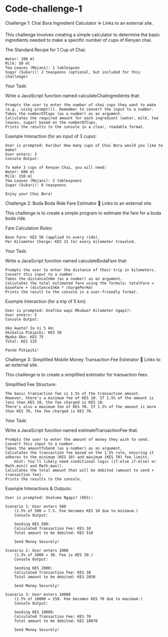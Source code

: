 # Code-challenge-1

Challenge 1: Chai Bora Ingredient Calculator ☕
Links to an external site.

This challenge involves creating a simple calculator to determine the basic ingredients needed to make a specific number of cups of Kenyan chai.

The Standard Recipe for 1 Cup of Chai:

    Water: 200 ml
    Milk: 50 ml
    Tea Leaves (Majani): 1 tablespoon
    Sugar (Sukari): 2 teaspoons (optional, but included for this challenge)

Your Task:

Write a JavaScript function named calculateChaiIngredients that:

    Prompts the user to enter the number of chai cups they want to make (e.g., using prompt()). Remember to convert the input to a number.
    Takes the numberOfCups (as a number) as an argument.
    Calculates the required amount for each ingredient (water, milk, tea leaves, sugar) based on the numberOfCups.
    Prints the results to the console in a clear, readable format.

Example Interaction (for an input of 3 cups):

    User is prompted: Karibu! How many cups of Chai Bora would you like to make?
    User enters: 3
    Console Output:

    To make 3 cups of Kenyan Chai, you will need:
    Water: 600 ml
    Milk: 150 ml
    Tea Leaves (Majani): 3 tablespoons
    Sugar (Sukari): 6 teaspoons

    Enjoy your Chai Bora!

Challenge 2: Boda Boda Ride Fare Estimator 🛵
Links to an external site.

This challenge is to create a simple program to estimate the fare for a boda boda ride.

Fare Calculation Rules:

    Base Fare: KES 50 (applied to every ride).
    Per Kilometer Charge: KES 15 for every kilometer traveled.

Your Task:

Write a JavaScript function named calculateBodaFare that:

    Prompts the user to enter the distance of their trip in kilometers. Convert this input to a number.
    Takes the distanceInKm (as a number) as an argument.
    Calculates the total estimated fare using the formula: totalFare = baseFare + (distanceInKm * chargePerKm)
    Prints the result to the console in a user-friendly format.

Example Interaction (for a trip of 5 km):

    User is prompted: Unafika wapi Mkubwa? Kilometer ngapi?:
    User enters: 5
    Console Output:

    Uko kwote? Io ni 5 km:
    Ukikalia Pikipiki: KES 50
    Mpaka Uko: KES 75
    Total: KES 125

    Panda Pikipiki!

Challenge 3: Simplified Mobile Money Transaction Fee Estimator 📱
Links to an external site.

This challenge is to create a simplified estimator for transaction fees.

Simplified Fee Structure:

    The basic transaction fee is 1.5% of the transaction amount.
    However, there's a minimum fee of KES 10. If 1.5% of the amount is less than KES 10, the fee charged is KES 10.
    There's also a maximum fee of KES 70. If 1.5% of the amount is more than KES 70, the fee charged is KES 70.

Your Task:

Write a JavaScript function named estimateTransactionFee that:

    Prompts the user to enter the amount of money they wish to send. Convert this input to a number.
    Takes the amountToSend (as a number) as an argument.
    Calculates the transaction fee based on the 1.5% rule, ensuring it adheres to the minimum (KES 10) and maximum (KES 70) fee limits.
        Hint: You'll likely need conditional logic (if-else if-else) or Math.min() and Math.max().
    Calculates the total amount that will be debited (amount to send + transaction fee).
    Prints the results to the console.

Example Interactions & Outputs:

    User is prompted: Unatuma Ngapi? (KES):

    Scenario 1: User enters 500
        (1.5% of 500 = 7.5. Fee becomes KES 10 due to minimum.)
        Console Output:

        Sending KES 500:
        Calculated Transaction Fee: KES 10
        Total amount to be debited: KES 510

        Send Money Securely!

    Scenario 2: User enters 2000
        (1.5% of 2000 = 30. Fee is KES 30.)
        Console Output:

        Sending KES 2000:
        Calculated Transaction Fee: KES 30
        Total amount to be debited: KES 2030

        Send Money Securely!

    Scenario 3: User enters 10000
        (1.5% of 10000 = 150. Fee becomes KES 70 due to maximum.)
        Console Output:

        Sending KES 10000:
        Calculated Transaction Fee: KES 70
        Total amount to be debited: KES 10070

        Send Money Securely!
